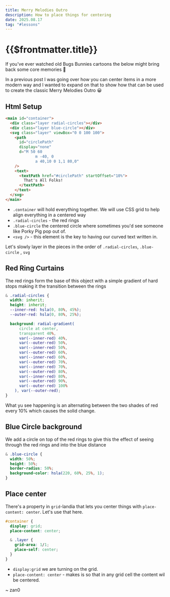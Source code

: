 ```yaml
---
title: Merry Melodies Outro
description: How to place things for centering
date: 2025.08.17
tag: "#lessons"
---
```


# {{$frontmatter.title}}

<Badge :text="$frontmatter.date" />
<Badge :text="$frontmatter.tag" />

If you've ever watched old Bugs Bunnies cartoons the below might bring back some core memories 🐰

<ThatsAllFolks />

In a previous post I was going over how you can center items in a more modern way and I wanted to expand on that to show how that can be used to create the classic Merry Melodies Outro 😀

## Html Setup

```html
<main id="container">
  <div class="layer radial-circles"></div>
  <div class="layer blue-circle"></div>
  <svg class="layer" viewBox="0 0 100 100">
    <path
      id="circlePath"
      display="none"
      d="M 50 60
             m -40, 0
             a 40,10 0 1,1 80,0"
    />
    <text>
      <textPath href="#circlePath" startOffset="10%">
        That's All Folks!
      </textPath>
    </text>
  </svg>
</main>
```

- `.container` will hold everything together. We will use CSS grid to help align everything in a centered way
- `.radial-circles` - the red rings
- `.blue-circle` the centered circle where sometimes you'd see someone like Porky Pig pop out of.
- `<svg />` - this element is the key to having our curved text written in.

Let's slowly layer in the pieces in the order of `.radial-circles`, `.blue-circle` , `svg`

## Red Ring Curtains

The red rings form the base of this object with a simple gradient of hard stops making it the transition between the rings

<style>
  .red-ring-only .blue-circle, .red-ring-only svg{display:none}
</style>
<ThatsAllFolks class="red-ring-only"/>

```css
& .radial-circles {
  width: inherit;
  height: inherit;
  --inner-red: hsla(0, 80%, 45%);
  --outer-red: hsla(0, 80%, 25%);

  background: radial-gradient(
      circle at center,
      transparent 40%,
      var(--inner-red) 40%,
      var(--outer-red) 50%,
      var(--inner-red) 50%,
      var(--outer-red) 60%,
      var(--inner-red) 60%,
      var(--outer-red) 70%,
      var(--inner-red) 70%,
      var(--outer-red) 80%,
      var(--inner-red) 80%,
      var(--outer-red) 90%,
      var(--outer-red) 100%
    ), var(--outer-red);
}
```

What yu see happening is an alternating between the two shades of red every 10% which causes the solid change.

## Blue Circle background

We add a circle on top of the red rings to give this the effect of seeing through the red rings and into the blue distance

```css
& .blue-circle {
  width: 50%;
  height: 50%;
  border-radius: 50%;
  background-color: hsla(220, 60%, 25%, 1);
}
```

<style>
  .no-text svg{display:none}
</style>
<ThatsAllFolks class="no-text"/>

## Place center

There's a property in `grid`-landia that lets you center things with `place-content: center`. Let's use that here.

```css
#container {
  display: grid;
  place-content: center;

  & .layer {
    grid-area: 1/1;
    place-self: center;
  }
}
```

- `display:grid` we are turning on the grid.
- `place-content: center` - makes is so that in any grid cell the content wil be centered.

<style>
  .basic svg{ display:none }
  .basic .layer{ place-self: }
</style>
<ThatsAllFolks class="basic" />

~ zan0

```

```
